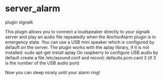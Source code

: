 # server_alarm
plugin signalk

This plugin allows you to connect a loudspeaker directly to your signalk server and play an audio file repeatedly when the AnchorAlarm plugin is in emergency state.
You can use a USB mini speaker which is configured by defauft on the server.
The plugin works with the aplay library, if it is not installed: sudo apt-get install aplay
On raspberry to configure USB audio by default create a file /etc/asound.conf and record: defaults.pcm.card 3 (if 3 is the number of the USB audio port)

Now you can sleep nicely until your alarm ring!
